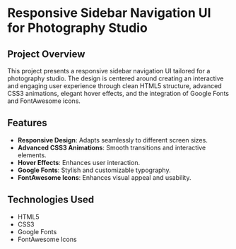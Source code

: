 # Responsive Sidebar Navigation UI for Photography Studio

## Project Overview
This project presents a responsive sidebar navigation UI tailored for a photography studio. The design is centered around creating an interactive and engaging user experience through clean HTML5 structure, advanced CSS3 animations, elegant hover effects, and the integration of Google Fonts and FontAwesome icons.

## Features
- **Responsive Design**: Adapts seamlessly to different screen sizes.
- **Advanced CSS3 Animations**: Smooth transitions and interactive elements.
- **Hover Effects**: Enhances user interaction.
- **Google Fonts**: Stylish and customizable typography.
- **FontAwesome Icons**: Enhances visual appeal and usability.

## Technologies Used
- HTML5
- CSS3
- Google Fonts
- FontAwesome Icons

